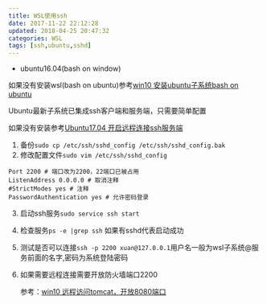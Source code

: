 ```yaml
---
title: WSL使用ssh
date: 2017-11-22 22:12:28
updated: 2018-04-25 20:47:32categories: WSL
tags: [ssh,ubuntu,sshd]
---
```


* ubuntu16.04(bash on window)

如果没有安装wsl(bash on ubuntu)参考[win10 安装ubuntu子系统bash on ubuntu](https://jingyan.baidu.com/article/9faa7231e8fa80473d28cb7b.html)

Ubuntu最新子系统已集成ssh客户端和服务端，只需要简单配置

如果没有安装参考[Ubuntu17.04 开启远程连接ssh服务端](https://jingyan.baidu.com/article/359911f5a5b74857fe0306c4.html)

1. 备份`sudo cp /etc/ssh/sshd_config /etc/ssh/sshd_config.bak`
2. 修改配置文件`sudo vim /etc/ssh/sshd_config`

```properties
Port 2200 # 端口改为2200，22端口已被占用
ListenAddress 0.0.0.0 # 取消注释
#StrictModes yes # 注释
PasswordAuthentication yes # 允许密码登录
```

3. 启动ssh服务`sudo service ssh start`

4. 检查服务`ps -e |grep ssh` 如果有sshd代表启动成功

5. 测试是否可以连接`ssh -p 2200 xuan@127.0.0.1`用户名一般为wsl子系统@服务前面的名字,密码为系统登陆密码

6. 如果需要远程连接需要开放防火墙端口2200

   参考：[win10 远程访问tomcat，开放8080端口](https://jingyan.baidu.com/article/eae07827456a821fed54856f.html)


